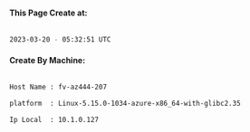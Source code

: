 
   
#### This Page Create at:

```bash

2023-03-20 - 05:32:51 UTC

```

#### Create By Machine:

```bash

Host Name : fv-az444-207

platform  : Linux-5.15.0-1034-azure-x86_64-with-glibc2.35

Ip Local  : 10.1.0.127

```

